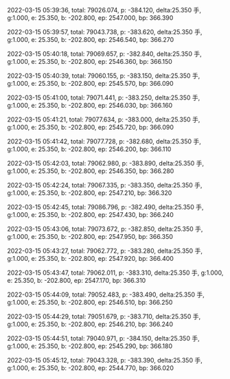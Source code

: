 2022-03-15 05:39:36, total: 79026.074, p: -384.120, delta:25.350 手, g:1.000, e: 25.350, b: -202.800, ep: 2547.000, bp: 366.390

2022-03-15 05:39:57, total: 79043.738, p: -383.620, delta:25.350 手, g:1.000, e: 25.350, b: -202.800, ep: 2546.540, bp: 366.270

2022-03-15 05:40:18, total: 79069.657, p: -382.840, delta:25.350 手, g:1.000, e: 25.350, b: -202.800, ep: 2546.360, bp: 366.150

2022-03-15 05:40:39, total: 79060.155, p: -383.150, delta:25.350 手, g:1.000, e: 25.350, b: -202.800, ep: 2545.570, bp: 366.090

2022-03-15 05:41:00, total: 79071.441, p: -383.250, delta:25.350 手, g:1.000, e: 25.350, b: -202.800, ep: 2546.030, bp: 366.160

2022-03-15 05:41:21, total: 79077.634, p: -383.000, delta:25.350 手, g:1.000, e: 25.350, b: -202.800, ep: 2545.720, bp: 366.090

2022-03-15 05:41:42, total: 79077.728, p: -382.680, delta:25.350 手, g:1.000, e: 25.350, b: -202.800, ep: 2546.200, bp: 366.110

2022-03-15 05:42:03, total: 79062.980, p: -383.890, delta:25.350 手, g:1.000, e: 25.350, b: -202.800, ep: 2546.350, bp: 366.280

2022-03-15 05:42:24, total: 79067.335, p: -383.350, delta:25.350 手, g:1.000, e: 25.350, b: -202.800, ep: 2547.210, bp: 366.320

2022-03-15 05:42:45, total: 79086.796, p: -382.490, delta:25.350 手, g:1.000, e: 25.350, b: -202.800, ep: 2547.430, bp: 366.240

2022-03-15 05:43:06, total: 79073.672, p: -382.850, delta:25.350 手, g:1.000, e: 25.350, b: -202.800, ep: 2547.950, bp: 366.350

2022-03-15 05:43:27, total: 79062.772, p: -383.280, delta:25.350 手, g:1.000, e: 25.350, b: -202.800, ep: 2547.920, bp: 366.400

2022-03-15 05:43:47, total: 79062.011, p: -383.310, delta:25.350 手, g:1.000, e: 25.350, b: -202.800, ep: 2547.170, bp: 366.310

2022-03-15 05:44:09, total: 79052.483, p: -383.490, delta:25.350 手, g:1.000, e: 25.350, b: -202.800, ep: 2546.510, bp: 366.250

2022-03-15 05:44:29, total: 79051.679, p: -383.710, delta:25.350 手, g:1.000, e: 25.350, b: -202.800, ep: 2546.210, bp: 366.240

2022-03-15 05:44:51, total: 79040.971, p: -384.150, delta:25.350 手, g:1.000, e: 25.350, b: -202.800, ep: 2545.290, bp: 366.180

2022-03-15 05:45:12, total: 79043.328, p: -383.390, delta:25.350 手, g:1.000, e: 25.350, b: -202.800, ep: 2544.770, bp: 366.020